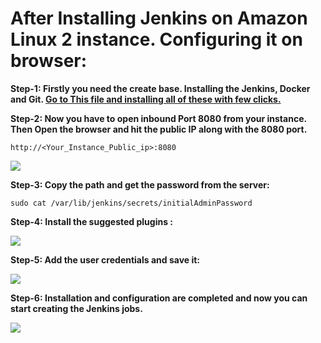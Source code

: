 # After Installing Jenkins on Amazon Linux 2 instance. Configuring it on browser: 
 **Step-1: Firstly you need the create base. Installing  the Jenkins, Docker and Git. [Go to This file and installing all of these with few clicks.](https://github.com/Nitesh-Sen/Jenkins_version/blob/75fa430866d66164d0538c8910c041b7cbcae695/README.md)**
 
 **Step-2: Now you have to open inbound Port 8080 from your instance. Then Open the browser and hit the public IP along with the 8080 port.**
```
http://<Your_Instance_Public_ip>:8080
```

![](https://miro.medium.com/v2/resize:fit:576/1*2k9302u5JHQsKmYZh4IRwg.png) 

**Step-3: Copy the path and get the password from the server:**
```
sudo cat /var/lib/jenkins/secrets/initialAdminPassword
```
**Step-4: Install the suggested plugins :**

![](https://miro.medium.com/v2/resize:fit:576/1*M3ZI93YtqWIwnLVnfn4w2w.png)

**Step-5: Add the user credentials and save it:**

![](https://miro.medium.com/v2/resize:fit:576/1*zAWUbqduavKqByB1JVwiUw.png)

**Step-6: Installation and configuration are completed and now you can start creating the Jenkins jobs.**

![](https://miro.medium.com/v2/resize:fit:576/1*HxgXS1CgOI0Wl6AH8QkO3w.png)

